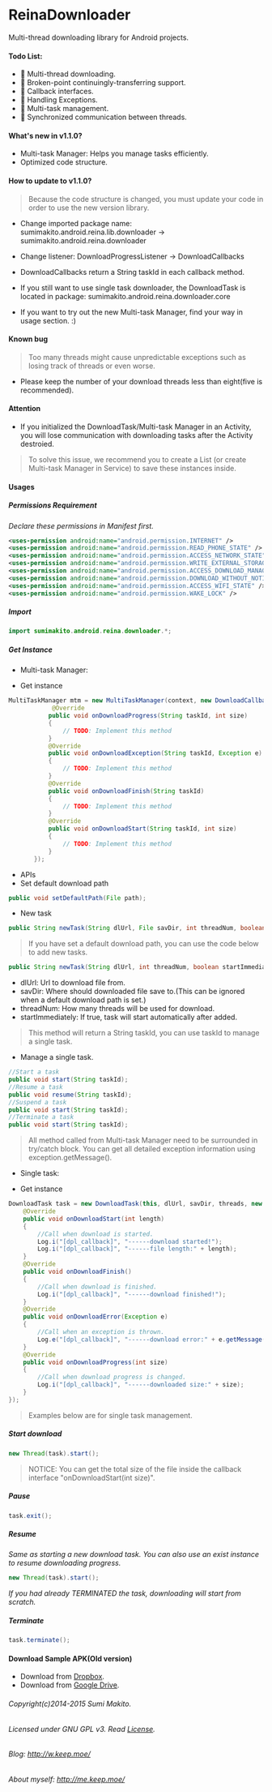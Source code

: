 ReinaDownloader
===============

Multi-thread downloading library for Android projects.

#### Todo List:

*  Multi-thread downloading. 
*  Broken-point continuingly-transferring support. 
*  Callback interfaces. 
*  Handling Exceptions. 
*  Multi-task management. 
*  Synchronized communication between threads.

#### What's new in v1.1.0?

* Multi-task Manager: Helps you manage tasks efficiently.
* Optimized code structure.

#### How to update to v1.1.0?

> Because the code structure is changed, you must update your code in order to use the new version library.

* Change imported package name: sumimakito.android.reina.lib.downloader → sumimakito.android.reina.downloader

* Change listener: DownloadProgressListener → DownloadCallbacks

* DownloadCallbacks return a String taskId in each callback method.

* If you still want to use single task downloader, the DownloadTask is located in package: sumimakito.android.reina.downloader.core

* If you want to try out the new Multi-task Manager, find your way in usage section. :)

#### Known bug

> Too many threads might cause unpredictable exceptions such as losing track of threads or even worse.

* Please keep the number of your download threads less than eight(five is recommended).

#### Attention

* If you initialized the DownloadTask/Multi-task Manager in an Activity, you will lose communication with downloading tasks after the Activity destroied.

> To solve this issue, we recommend you to create a List<DownloadTask> (or create Multi-task Manager in Service) to save these instances inside.

#### Usages

##### Permissions Requirement

*Declare these permissions in Manifest first.*

```xml
<uses-permission android:name="android.permission.INTERNET" />
<uses-permission android:name="android.permission.READ_PHONE_STATE" />
<uses-permission android:name="android.permission.ACCESS_NETWORK_STATE" />
<uses-permission android:name="android.permission.WRITE_EXTERNAL_STORAGE" />
<uses-permission android:name="android.permission.ACCESS_DOWNLOAD_MANAGER" />
<uses-permission android:name="android.permission.DOWNLOAD_WITHOUT_NOTIFICATION" />
<uses-permission android:name="android.permission.ACCESS_WIFI_STATE" />
<uses-permission android:name="android.permission.WAKE_LOCK" />
```

##### Import

```java
import sumimakito.android.reina.downloader.*;
```

##### Get Instance

* Multi-task Manager:

 * Get instance
 ```java
 MultiTaskManager mtm = new MultiTaskManager(context, new DownloadCallbacks(){
			 @Override
 			public void onDownloadProgress(String taskId, int size)
	 		{
 				// TODO: Implement this method
	 		}
 			@Override
	 		public void onDownloadException(String taskId, Exception e)
 			{
		 		// TODO: Implement this method
 			}
 			@Override
 			public void onDownloadFinish(String taskId)
 			{
	 			// TODO: Implement this method
 			}
		 	@Override
 			public void onDownloadStart(String taskId, int size)
	 		{
 				// TODO: Implement this method
	 		}
	 	});
 ```

 * APIs
  * Set default download path
  ```java
  public void setDefaultPath(File path);
  ```
  
  * New task
  ```java
  public String newTask(String dlUrl, File savDir, int threadNum, boolean startImmediately);
  ```
  >If you have set a default download path, you can use the code below to add new tasks.
  ```java
  public String newTask(String dlUrl, int threadNum, boolean startImmediately);
  ```
   * dlUrl: Url to download file from.
   * savDir: Where should downloaded file save to.(This can be ignored when a default download path is set.)
   * threadNum: How many threads will be used for download.
   * startImmediately: If true, task will start automatically after added.
   > This method will return a String taskId, you can use taskId to manage a single task.
  
  * Manage a single task.
  ```java
  //Start a task
  public void start(String taskId);
  //Resume a task
  public void resume(String taskId);
  //Suspend a task
  public void start(String taskId);
  //Terminate a task
  public void start(String taskId);
  ```
 > All method called from Multi-task Manager need to be surrounded in try/catch block. You can get all detailed exception information using exception.getMessage().
 
* Single task:

 * Get instance
```java
DownloadTask task = new DownloadTask(this, dlUrl, savDir, threads, new DownloadProgressListener(){
	@Override
	public void onDownloadStart(int length)
	{
		//Call when download is started.
		Log.i("[dpl_callback]", "------download started!");
		Log.i("[dpl_callback]", "------file length:" + length);
	}
	@Override
	public void onDownloadFinish()
	{
		//Call when download is finished.
		Log.i("[dpl_callback]", "------download finished!");
	}
	@Override
	public void onDownloadError(Exception e)
	{
		//Call when an exception is thrown.
		Log.e("[dpl_callback]", "------download error:" + e.getMessage());
	}
	@Override
	public void onDownloadProgress(int size)
	{
		//Call when download progress is changed.
		Log.i("[dpl_callback]", "------downloaded size:" + size);
	}
});
```

> Examples below are for single task management.

##### Start download

```java
new Thread(task).start();
```

> NOTICE: You can get the total size of the file inside the callback interface "onDownloadStart(int size)".

##### Pause

```java
task.exit();
```

##### Resume

*Same as starting a new download task. You can also use an exist instance to resume downloading progress.*

```java
new Thread(task).start();
```

*If you had already TERMINATED the task, downloading will start from scratch.*

##### Terminate

```java
task.terminate();
```

#### Download Sample APK(Old version)

* Download from [Dropbox]( https://www.dropbox.com/s/3h99f578dongraw/ReinaDownloaderDemo.apk).
* Download from [Google Drive](https://docs.google.com/file/d/0B_-0A4yjEnvMWDh2S0MzbzZkUm8/edit?usp=docslist_api).

###### Copyright(c)2014-2015 Sumi Makito.
###### Licensed under GNU GPL v3. Read [License](LISENSE).
###### Blog: http://w.keep.moe/
###### About myself: http://me.keep.moe/